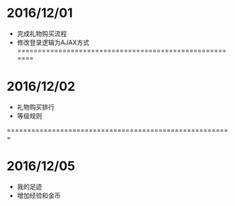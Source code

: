 # 2016/12/01
* 完成礼物购买流程
* 修改登录逻辑为AJAX方式
=======================================================
# 2016/12/02
* 礼物购买排行
* 等级规则

=======================================================
# 2016/12/05
* 我的足迹
* 增加经验和金币

